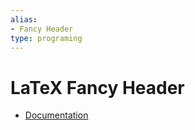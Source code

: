 ```yaml
---
alias:
- Fancy Header
type: programing
---
```

# LaTeX Fancy Header

-   [Documentation](http://texdoc.net/texmf-dist/doc/latex/fancyhdr/fancyhdr.pdf)